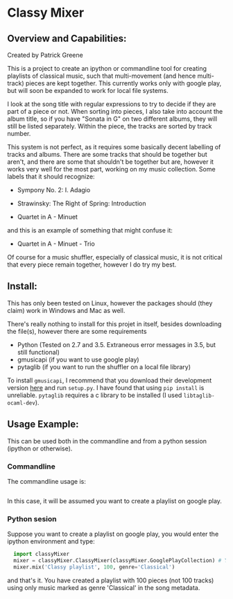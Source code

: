# Classy Mixer

## Overview and Capabilities:
Created by Patrick Greene

This is a project to create an ipython or commandline tool for creating playlists 
of classical music, such that multi-movement (and hence multi-track) pieces are
kept together. This currently works only with google play, but will soon be 
expanded to work for local file systems.

I look at the song title with regular expressions to try to decide if they are 
part of a piece or not. When sorting into pieces, I also take into account the 
album title, so if you have "Sonata in G" on two different albums, they will
still be listed separately. Within the piece, the tracks are sorted by track
number.

This system is not perfect, as it requires some basically decent labelling of
tracks and albums. There are some tracks that should be together but aren't, and
there are some that shouldn't be together but are, however it works very well
for the most part, working on my music collection. Some labels that it should
recognize:
  
- Sympony No. 2: I. Adagio
  
- Strawinsky: The Right of Spring: Introduction
  
- Quartet in A - Minuet

and this is an example of something that might confuse it:
  
- Quartet in A - Minuet - Trio

Of course for a music shuffler, especially of classical music, it is not critical
that every piece remain together, however I do try my best.

## Install:
This has only been tested on Linux, however the packages should (they claim) 
work in Windows and Mac as well. 

There's really nothing to install for this projet in itself, besides downloading
the file(s), however there are some requirements

- Python (Tested on 2.7 and 3.5. Extraneous error messages in 3.5, but still functional)
- gmusicapi (if you want to use google play)
- pytaglib (if you want to run the shuffler on a local file library)

To install `gmusicapi`, I recommend that you download their development version [here](https://github.com/simon-weber/gmusicapi) and run `setup.py`. I have found that using `pip install` is unreliable. `pytaglib` requires
a c library to be installed (I used `libtaglib-ocaml-dev`).

## Usage Example:

This can be used both in the commandline and from a python session (ipython or otherwise).

### Commandline

The commandline usage is:

```python classyMixer.py <playlist_name> -n <number of pieces> -g <genre>
```

In this case, it will be assumed you want to create a playlist on google play.

### Python sesion

Suppose you want to create a playlist on google play, you would enter the ipython
environment and type:

```python
  import classyMixer
  mixer = classyMixer.ClassyMixer(classyMixer.GooglePlayCollection) # You will be prompted for username and password, and it will then complain that Python 3 is better.
  mixer.mix('Classy playlist', 100, genre='Classical')
```

and that's it. You have created a playlist with 100 pieces (not 100 tracks) using 
only music marked as genre 'Classical' in the song metadata.
